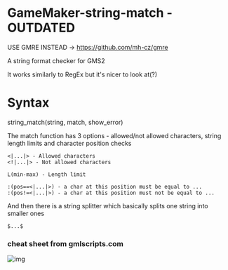# GameMaker-string-match - OUTDATED
USE GMRE INSTEAD -> https://github.com/mh-cz/gmre
  
  
  
  
  
A string format checker for GMS2

It works similarly to RegEx but it's nicer to look at(?)

# Syntax
string_match(string, match, show_error)

The match function has 3 options - allowed/not allowed characters, string length limits and character position checks
```
<|...|> - Allowed characters
<!|...|> - Not allowed characters

L(min-max) - Length limit

:(pos==<|...|>) - a char at this position must be equal to ...
:(pos!=<|...|>) - a char at this position must not be equal to ...
```
And then there is a string splitter which basically splits one string into smaller ones
```
$...$
```

### cheat sheet from gmlscripts.com
![img](https://i.imgur.com/txFF8nc.png)
